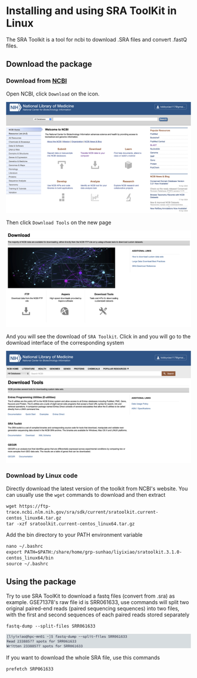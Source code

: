 # Installing and using SRA ToolKit in Linux

The SRA Toolkit is a tool for ncbi to download .SRA files and convert .fastQ files.

## Download the package

### Download from [NCBI](https://www.ncbi.nlm.nih.gov/)

Open NCBI, click `Download` on the icon.

![sample image](/NGS/SRA-ToolKit/pic/1.png)

Then click `Download Tools` on the new page

![sample image](/NGS/SRA-ToolKit/pic/2.png)

And you will see the download of `SRA Toolkit`. Click in and you will go to the download interface of the corresponding system

![sample image](/NGS/SRA-ToolKit/pic/3.png)

### Download by Linux code

Directly download the latest version of the toolkit from NCBI's website. You can usually use the `wget` commands to download and then extract

```
wget https://ftp-trace.ncbi.nlm.nih.gov/sra/sdk/current/sratoolkit.current-centos_linux64.tar.gz
tar -xzf sratoolkit.current-centos_linux64.tar.gz
```

Add the bin directory to your PATH environment variable

```
nano ~/.bashrc
export PATH=$PATH:/share/home/grp-sunhao/liyixiao/sratoolkit.3.1.0-centos_linux64/bin
source ~/.bashrc
```

## Using the package

Try to use SRA ToolKit to download a fastq files (convert from .sra) as example. 
GSE71378's raw file id is SRR061633, use commands will split two original paired-end reads (paired sequencing sequences) into two files, with the first and second sequences of each paired reads stored separately

```
fastq-dump --split-files SRR061633
```
![sample image](/NGS/SRA-ToolKit/pic/4.png)

If you want to download the whole SRA file, use this commands

```
prefetch SRP061633
```
